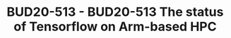 ---
categories:
- bud20
image:
  featured: 'true'
  path: https://static.linaro.org/connect/bud20/images/BUD20-513.png
session_id: BUD20-513
session_speakers:
- speaker_bio: Technical Lead for HPC-SIG within LDCG.<br /> 30+ years international
    infrastructure architecture experience from Smart NICs to HPC and software development.
  speaker_company: Linaro Limited
  speaker_image: http://avatars.sched.co/1/dd/10468672/avatar.jpg.320x320px.jpg?f28
  speaker_name: Paul Isaac's
  speaker_position: Tech Lead (LDCG, HPC-SIG)
  speaker_role: attendee, speaker
session_track: HPC
tag: session
tags: HPC
title: BUD20-513 - BUD20-513 The status of Tensorflow on Arm-based HPC
---
